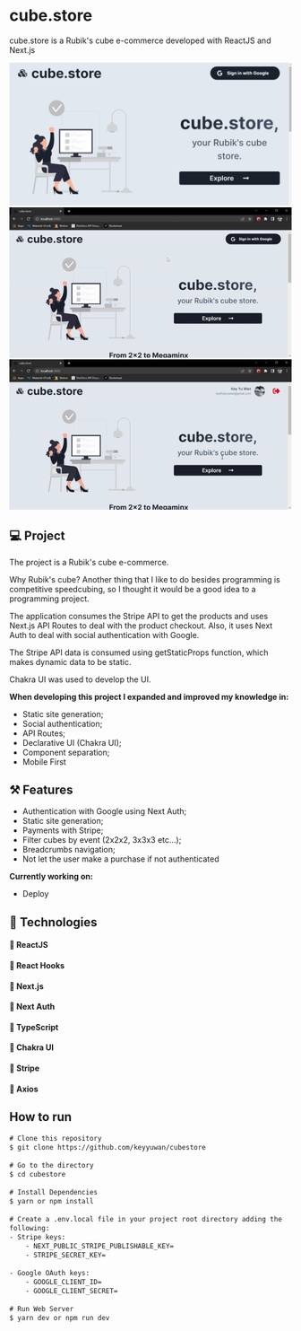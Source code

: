 # cube.store

cube.store is a Rubik's cube e-commerce developed with ReactJS and Next.js
<br />

![Landing page](./.github/readme/capa.png)
![Landing Page and Authentication GIF](./.github/readme/gifs/gif1.gif)
![Cubes available and checkout session GIF](./.github/readme/gifs/gif2.gif)

## 💻 Project

The project is a Rubik's cube e-commerce.

Why Rubik's cube? Another thing that I like to do besides programming is competitive speedcubing, so I thought it would be a good idea to a programming project.

The application consumes the Stripe API to get the products and uses Next.js API Routes to deal with the product checkout. Also, it uses Next Auth to deal with social authentication with Google.

The Stripe API data is consumed using getStaticProps function, which makes dynamic data to be static.

Chakra UI was used to develop the UI.

**When developing this project I expanded and improved my knowledge in:**

- Static site generation;
- Social authentication;
- API Routes;
- Declarative UI (Chakra UI);
- Component separation;
- Mobile First

## ⚒️ Features

- Authentication with Google using Next Auth;
- Static site generation;
- Payments with Stripe;
- Filter cubes by event (2x2x2, 3x3x3 etc...);
- Breadcrumbs navigation;
- Not let the user make a purchase if not authenticated

**Currently working on:**

- Deploy

## 💙 Technologies

#### 🚀 ReactJS

#### 🚀 React Hooks

#### 🚀 Next.js

#### 🚀 Next Auth

#### 🚀 TypeScript

#### 🚀 Chakra UI

#### 🚀 Stripe

#### 🚀 Axios

## How to run

```
# Clone this repository
$ git clone https://github.com/keyyuwan/cubestore

# Go to the directory
$ cd cubestore

# Install Dependencies
$ yarn or npm install

# Create a .env.local file in your project root directory adding the following:
- Stripe keys:
    - NEXT_PUBLIC_STRIPE_PUBLISHABLE_KEY=
    - STRIPE_SECRET_KEY=

- Google OAuth keys:
    - GOOGLE_CLIENT_ID=
    - GOOGLE_CLIENT_SECRET=

# Run Web Server
$ yarn dev or npm run dev
```
